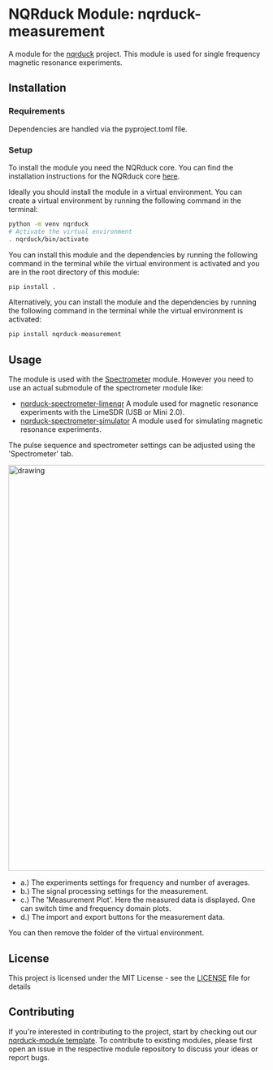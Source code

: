 # NQRduck Module: nqrduck-measurement

A module for the [nqrduck](https://git.private.coffee/nqrduck/nqrduck) project. This module is used for single frequency magnetic resonance experiments.

## Installation

### Requirements

Dependencies are handled via the pyproject.toml file.

### Setup

To install the module you need the NQRduck core. You can find the installation instructions for the NQRduck core [here](https://git.private.coffee/nqrduck/nqrduck).

Ideally you should install the module in a virtual environment. You can create a virtual environment by running the following command in the terminal:

```bash
python -m venv nqrduck
# Activate the virtual environment
. nqrduck/bin/activate
```

You can install this module and the dependencies by running the following command in the terminal while the virtual environment is activated and you are in the root directory of this module:

```bash
pip install .
```

Alternatively, you can install the module and the dependencies by running the following command in the terminal while the virtual environment is activated:

```bash
pip install nqrduck-measurement
```

## Usage

The module is used with the [Spectrometer](https://git.private.coffee/nqrduck/nqrduck-spectrometer) module. However you need to use an actual submodule of the spectrometer module like:

- [nqrduck-spectrometer-limenqr](https://git.private.coffee/nqrduck/nqrduck-spectrometer-limenqr) A module used for magnetic resonance experiments with the LimeSDR (USB or Mini 2.0).
- [nqrduck-spectrometer-simulator](https://git.private.coffee/nqrduck/nqrduck-spectrometer-simulator) A module used for simulating magnetic resonance experiments.

The pulse sequence and spectrometer settings can be adjusted using the 'Spectrometer' tab.

<img src="https://git.private.coffee/nqrduck/nqrduck-measurement/raw/0b28ae6b33230c6ca9eda85bd18de7cbcade27d1/docs/img/measurement_ui_labeled_v2.png" alt="drawing" width="800">

- a.) The experiments settings for frequency and number of averages.
- b.) The signal processing settings for the measurement.
- c.) The 'Measurement Plot'. Here the measured data is displayed. One can switch time and frequency domain plots.
- d.) The import and export buttons for the measurement data.

You can then remove the folder of the virtual environment.

## License

This project is licensed under the MIT License - see the [LICENSE](LICENSE) file for details

## Contributing

If you're interested in contributing to the project, start by checking out our [nqrduck-module template](https://git.private.coffee/nqrduck/nqrduck-module). To contribute to existing modules, please first open an issue in the respective module repository to discuss your ideas or report bugs.
